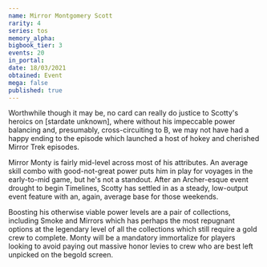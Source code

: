 ```yaml
---
name: Mirror Montgomery Scott
rarity: 4
series: tos
memory_alpha:
bigbook_tier: 3
events: 20
in_portal:
date: 18/03/2021
obtained: Event
mega: false
published: true
---
```


Worthwhile though it may be, no card can really do justice to Scotty's heroics on [stardate unknown], where without his impeccable power balancing and, presumably, cross-circuiting to B, we may not have had a happy ending to the episode which launched a host of hokey and cherished Mirror Trek episodes.

Mirror Monty is fairly mid-level across most of his attributes. An average skill combo with good-not-great power puts him in play for voyages in the early-to-mid game, but he's not a standout. After an Archer-esque event drought to begin Timelines, Scotty has settled in as a steady, low-output event feature with an, again, average base for those weekends.

Boosting his otherwise viable power levels are a pair of collections, including Smoke and Mirrors which has perhaps the most repugnant options at the legendary level of all the collections which still require a gold crew to complete. Monty will be a mandatory immortalize for players looking to avoid paying out massive honor levies to crew who are best left unpicked on the begold screen.
